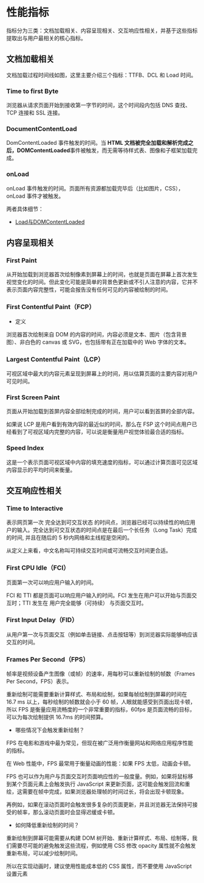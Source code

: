 # 性能指标

指标分为三类：文档加载相关、内容呈现相关、交互响应性相关，并基于这些指标提取出与用户最相关的核心指标。

## 文档加载相关

文档加载过程时间线如图，这里主要介绍三个指标：TTFB、DCL 和 Load 时间。

### Time to first Byte

浏览器从请求页面开始到接收第一字节的时间，这个时间段内包括 DNS 查找、TCP 连接和 SSL 连接。

### DocumentContentLoad

DomContentLoaded 事件触发的时间。当 **HTML 文档被完全加载和解析完成之后，DOMContentLoaded**事件被触发，而无需等待样式表、图像和子框架加载完成。

### onLoad

onLoad 事件触发的时间。页面所有资源都加载完毕后（比如图片，CSS），onLoad 事件才被触发。

两者具体细节：

- [Load与DOMContentLoaded](../html/load.html)

## 内容呈现相关

### First Paint

从开始加载到浏览器首次绘制像素到屏幕上的时间，也就是页面在屏幕上首次发生视觉变化的时间。但此变化可能是简单的背景色更新或不引人注意的内容，它并不表示页面内容完整性，可能会报告没有任何可见的内容被绘制的时间。

### First Contentful Paint（FCP）

- 定义

浏览器首次绘制来自 DOM 的内容的时间，内容必须是文本、图片（包含背景图）、非白色的 canvas 或 SVG，也包括带有正在加载中的 Web 字体的文本。

### Largest Contentful Paint（LCP）

可视区域中最大的内容元素呈现到屏幕上的时间，用以估算页面的主要内容对用户可见时间。

### First Screen Paint

页面从开始加载到首屏内容全部绘制完成的时间，用户可以看到首屏的全部内容。

如果说 LCP 是用户看到有效内容的最近似的时间，那么在 FSP 这个时间点用户已经看到了可视区域内完整的内容，可以说是衡量用户视觉体验最合适的指标。

### Speed Index

这是一个表示页面可视区域中内容的填充速度的指标，可以通过计算页面可见区域内容显示的平均时间来衡量。

## 交互响应性相关

### Time to Interactive

表示网页第一次 完全达到可交互状态 的时间点，浏览器已经可以持续性的响应用户的输入。完全达到可交互状态的时间点是在最后一个长任务（Long Task）完成的时间, 并且在随后的 5 秒内网络和主线程是空闲的。

从定义上来看，中文名称叫可持续交互时间或可流畅交互时间更合适。

### First CPU Idle（FCI）

页面第一次可以响应用户输入的时间。

FCI 和 TTI 都是页面可以响应用户输入的时间。FCI 发生在用户可以开始与页面交互时；TTI 发生在 用户完全能够（可持续） 与页面交互时。

### First Input Delay（FID）

从用户第一次与页面交互（例如单击链接、点击按钮等）到浏览器实际能够响应该交互的时间。

### Frames Per Second（FPS）

帧率是视频设备产生图像（或帧）的速率，用每秒可以重新绘制的帧数（Frames Per Second，FPS）表示。

重新绘制可能需要重新计算样式、布局和绘制，如果每帧绘制到屏幕的时间在 16.7 ms 以上，每秒绘制的帧数就会小于 60 帧，人眼就能感受到页面出现卡顿，所以 FPS 是衡量应用流畅度的一个非常重要的指标，60fps 是页面流畅的目标，可以为每次绘制提供 16.7ms 的时间预算。

- 哪些情况下会触发重新绘制？

FPS 在电影和游戏中最为常见，但现在被广泛用作衡量网站和网络应用程序性能的指标。

在 Web 性能中，FPS 最常用于衡量动画的性能：如果 FPS 太低，动画会卡顿。

FPS 也可以作为用户与页面交互时页面响应性的一般度量。例如，如果将鼠标移到某个页面元素上会触发执行 JavaScript 来更新页面，这可能会触发回流和重绘，这需要在帧中完成，如果浏览器处理帧的时间过长，将会出现卡顿现象。

再例如，如果在滚动页面时会触发很多复杂的页面更新，并且浏览器无法保持可接受的帧率，那么滚动页面时会显得迟缓或卡顿。

- 如何降低重新绘制的时间？

重新绘制到屏幕可能需要从构建 DOM 树开始、重新计算样式、布局、绘制等，我们需要尽可能的避免触发这些流程，例如使用 CSS 修改 opacity 属性就不会触发重新布局，可以减少绘制时间。

所以在实现动画时，建议使用性能成本低的  CSS 属性，而不要使用 JavaScript 设置元素
